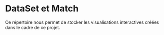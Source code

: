# DataSet et Match

Ce répertoire nous permet de stocker les visualisations interactives créées dans le cadre de ce projet.